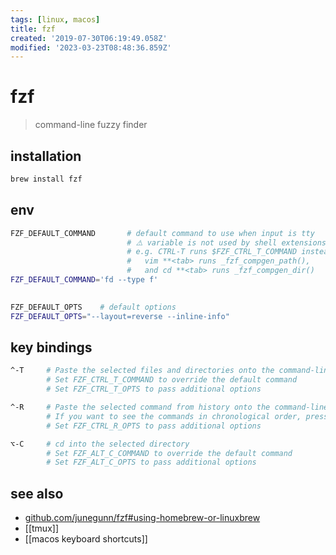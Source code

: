 ```yaml
---
tags: [linux, macos]
title: fzf
created: '2019-07-30T06:19:49.058Z'
modified: '2023-03-23T08:48:36.859Z'
---
```


# fzf

> command-line fuzzy finder

## installation

```sh
brew install fzf
```

## env

```sh
FZF_DEFAULT_COMMAND       # default command to use when input is tty
                          # ⚠️ variable is not used by shell extensions due to the slight difference in requirements
                          # e.g. CTRL-T runs $FZF_CTRL_T_COMMAND instead, 
                          #   vim **<tab> runs _fzf_compgen_path(), 
                          #   and cd **<tab> runs _fzf_compgen_dir()
FZF_DEFAULT_COMMAND='fd --type f'

          
FZF_DEFAULT_OPTS    # default options
FZF_DEFAULT_OPTS="--layout=reverse --inline-info"
```

## key bindings

```sh
^-T     # Paste the selected files and directories onto the command-line
        # Set FZF_CTRL_T_COMMAND to override the default command
        # Set FZF_CTRL_T_OPTS to pass additional options

^-R     # Paste the selected command from history onto the command-line
        # If you want to see the commands in chronological order, press CTRL-R again which toggles sorting by relevance
        # Set FZF_CTRL_R_OPTS to pass additional options

⌥-C     # cd into the selected directory
        # Set FZF_ALT_C_COMMAND to override the default command
        # Set FZF_ALT_C_OPTS to pass additional options
```

## see also

- [github.com/junegunn/fzf#using-homebrew-or-linuxbrew](https://github.com/junegunn/fzf#using-homebrew-or-linuxbrew)
- [[tmux]]
- [[macos keyboard shortcuts]]
